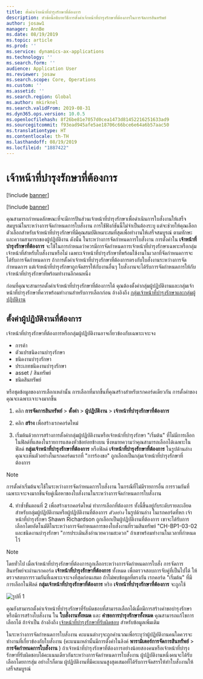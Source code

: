 ```yaml
---
title: ตั้งค่าเจ้าหน้าที่บำรุงรักษาที่ต้องการ
description: หัวข้อนี้อธิบายวิธีการตั้งค่าเจ้าหน้าที่บำรุงรักษาที่ต้องการในการจัดการสินทรัพย์
author: josaw1
manager: AnnBe
ms.date: 08/19/2019
ms.topic: article
ms.prod: ''
ms.service: dynamics-ax-applications
ms.technology: ''
ms.search.form: ''
audience: Application User
ms.reviewer: josaw
ms.search.scope: Core, Operations
ms.custom: ''
ms.assetid: ''
ms.search.region: Global
ms.author: mkirknel
ms.search.validFrom: 2019-08-31
ms.dyn365.ops.version: 10.0.5
ms.openlocfilehash: 8f26be81e7057d0cea1473d81452216251633ad9
ms.sourcegitcommit: f93ead945afe5ae18706c66bce6e64a6b57aac50
ms.translationtype: HT
ms.contentlocale: th-TH
ms.lasthandoff: 08/19/2019
ms.locfileid: "1887422"
---
```

# <a name="preferred-maintenance-workers"></a>เจ้าหน้าที่บำรุงรักษาที่ต้องการ

[!include [banner](../../includes/banner.md)]

[!include [banner](../../includes/preview-banner.md)]

คุณสามารถกำหนดลักษณะที่จะมีการปันส่วนเจ้าหน้าที่บำรุงรักษาเพื่อดำเนินการใบสั่งงานให้เสร็จสมบูรณ์ในระหว่างการจัดกำหนดการใบสั่งงาน การใช้ฟังก์ชันนี้ไม่จำเป็นต้องระบุ แต่จะช่วยให้คุณเลือกตัวเลือกสำหรับเจ้าหน้าที่บำรุงรักษาที่มีคุณสมบัติเหมาะสมที่สุดเพื่อทำงานให้เสร็จสมบูรณ์ ตามทักษะและความสามารถของผู้ปฏิบัติงาน ดังนั้น ในระหว่างการจัดกำหนดการใบสั่งงาน การตั้งค่าใน **เจ้าหน้าที่บำรุงรักษาที่ต้องการ** จะใช้ในการกำหนดว่าควรมีการจัดกำหนดการเจ้าหน้าที่บำรุงรักษาเฉพาะหรือกลุ่มเจ้าหน้าที่สำหรับใบสั่งงานหรือไม่ เฉพาะเจ้าหน้าที่บำรุงรักษาที่พร้อมใช้งานในเวลาที่จัดกำหนดการจะได้รับการจัดกำหนดการ ถ้าการตั้งค่าเจ้าหน้าที่บำรุงรักษาที่ต้องการตรงกับใบสั่งงานระหว่างการจัดกำหนดการ แต่เจ้าหน้าที่บำรุงรักษาถูกจัดสรรให้กับงานอื่นๆ ใบสั่งงานจะได้รับการจัดกำหนดการให้กับเจ้าหน้าที่บำรุงรักษาที่พร้อมทำงานอีกคนหนึ่ง

ก่อนที่คุณจะสามารถตั้งค่าเจ้าหน้าที่บำรุงรักษาที่ต้องการได้ คุณต้องตั้งค่ากลุ่มผู้ปฏิบัติงานและกลุ่มเจ้าหน้าที่บำรุงรักษาที่ควรพร้อมทำงานสำหรับการเลือกก่อน อ้างอิงถึง [กลุ่มเจ้าหน้าที่บำรุงรักษาและกลุ่มผู้ปฏิบัติงาน](../setup-for-objects/workers-and-worker-groups.md)

## <a name="set-up-preferred-workers"></a>ตั้งค่าผู้ปฏิบัติงานที่ต้องการ

เจ้าหน้าที่บำรุงรักษาที่ต้องการหรือกลุ่มผู้ปฏิบัติงานอาจเกี่ยวข้องกับเฉพาะเจาะจง

- การค้า  
- ตัวแปรชนิดงานบำรุงรักษา  
- ชนิดงานบำรุงรักษา  
- ประเภทชนิดงานบำรุงรักษา  
- asset / สินทรัพย์  
- ชนิดสินทรัพย์  

หรือชุดข้อมูลของการเลือกเหล่านั้น การเลือกที่มากขึ้นที่คุณสร้างสำหรับเรกคอร์ดเดียวกัน การตั้งค่าของคุณจะเฉพาะเจาะจงมากขึ้น

1. คลิก **การจัดการสินทรัพย์** > **ตั้งค่า** > **ผู้ปฏิบัติงาน** > **เจ้าหน้าที่บำรุงรักษาที่ต้องการ**

2. คลิก **สร้าง** เพื่อสร้างเรกคอร์ดใหม่

3. เริ่มต้นด้วยการสร้างการตั้งค่ากลุ่มผู้ปฏิบัติงานหรือเจ้าหน้าที่บำรุงรักษา "เริ่มต้น" ที่ไม่มีการเลือกในฟิลด์ที่แสดงในรายการแสดงหัวข้อย่อยข้างบน ซึ่งหมายความว่าคุณสามารถเลือกได้เฉพาะในฟิลด์ **กลุ่มเจ้าหน้าที่บำรุงรักษาที่ต้องการ** หรือฟิลด์ **เจ้าหน้าที่บำรุงรักษาที่ต้องการ** ในรูปด้านล่าง คุณจะเห็นตัวอย่างในเรกคอร์ดแรกที่ "การร้องขอ" ถูกเลือกเป็นกลุ่มเจ้าหน้าที่บำรุงรักษาที่ต้องการ

>[!NOTE]
>การตั้งค่าเริ่มต้นจะใช้ในระหว่างการจัดกำหนดการใบสั่งงาน ในกรณีที่ไม่มีรายการอื่น การรวมกันที่เฉพาะเจาะจงมากขึ้นจับคู่เนื้อหาของใบสั่งงานในระหว่างการจัดกำหนดการใบสั่งงาน

4. ทำซ้ำขั้นตอนที่ 2 เพื่อสร้างเรกคอร์ดใหม่ ทำการเลือกที่ต้องการ ทั้งนี้ขึ้นอยู่กับระดับรายละเอียดสำหรับกลุ่มผู้ปฏิบัติงานหรือผู้ปฏิบัติงานที่ต้องการ *ตัวอย่าง* ในรูปด้านล่าง ในเรกคอร์ดที่หก เจ้าหน้าที่บำรุงรักษา Shawn Richardson ถูกเลือกเป็นผู้ปฏิบัติงานที่ต้องการ เขาจะได้รับการเลือกโดยอัตโนมัติในระหว่างการจัดกำหนดการของใบสั่งงานที่รวมสินทรัพย์ "CH-BP1-03-02 และชนิดงานบำรุงรักษา "การประเมินสิ่งอำนวยความสะดวก" ถ้าเขาพร้อมทำงานในเวลาที่กำหนดไว้

>[!NOTE]
>โดยทั่วไป เมื่อเจ้าหน้าที่บำรุงรักษาที่ต้องการถูกเลือกระหว่างการจัดกำหนดการใบสั่ง การจัดการสินทรัพย์จะผ่านเรกคอร์ด **เจ้าหน้าที่บำรุงรักษาที่ต้องการ** ทั้งหมด เพื่อตรวจสอบการจับคู่ที่เป็นไปได้ ให้ตรวจสอบการรวมกันที่เฉพาะเจาะจงที่สุดก่อนเสมอ ถ้าไม่พบข้อมูลที่ตรงกัน เรกคอร์ด "เริ่มต้น" ที่มีการเลือกในฟิลด์ **กลุ่มเจ้าหน้าที่บำรุงรักษาที่ต้องการ** หริอ **เจ้าหน้าที่บำรุงรักษาที่ต้องการ** จะถูกใช้


![รูปที่ 1](media/02-work-order-scheduling.png)

คุณยังสามารถตั้งค่าเจ้าหน้าที่บำรุงรักษาที่รับผิดชอบที่สามารถเลือกได้เมื่อมีการสร้างคำขอบำรุงรักษาหรือมีการสร้างใบสั่งงาน ใน **ใบสั่งงานทั้งหมด** และ **คำขอการบำรุงรักษาทั้งหมด** คุณสามารถแก้ไขการเลือกได้ ถ้าจำเป็น อ้างอิงถึง [เจ้าหน้าที่บำรุงรักษาที่รับผิดชอบ](../setup-for-maintenance-requests/responsible-workers.md) สำหรับข้อมูลเพิ่มเติม

ในระหว่างการจัดกำหนดการใบสั่งงาน คะแนนต่างๆจะถูกคำนวณเพื่อระบุว่าผู้ปฏิบัติงานคนใดควรจะทำงานที่เกี่ยวข้องกับใบสั่งงาน (คะแนนเหล่านั้นมีการตั้งค่าในลิงค์ **พารามิเตอร์การจัดการสินทรัพย์** > **การจัดกำหนดการใบสั่งงาน** ) ถ้าเจ้าหน้าที่บำรุงรักษาที่ต้องการอย่างน้อยสองคนหรือเจ้าหน้าที่บำรุงรักษาที่รับผิดชอบได้คะแนนเดียวกันระหว่างการจัดกำหนดการใบสั่งงาน ผู้ปฏิบัติงานหนึ่งคนจะได้รับเลือกโดยการสุ่ม อย่างไรก็ตาม ผู้ปฏิบัติงานที่มีคะแนนสูงสุดเสมอที่ได้รับการจัดสรรให้ทำใบสั่งงานให้เสร็จสมบูรณ์

